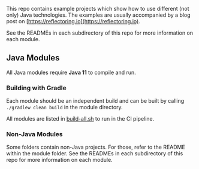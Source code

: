 This repo contains example projects which show how to use different (not only) Java technologies.
The examples are usually accompanied by a blog post on [https://reflectoring.io](https://reflectoring.io).

See the READMEs in each subdirectory of this repo for more information on each module.

## Java Modules
All Java modules require **Java 11** to compile and run.

### Building with Gradle

Each module should be an independent build and can be built by calling `./gradlew clean build` in the module directory. 

All modules are listed in [build-all.sh](build-all.sh) to run in the CI pipeline.

### Non-Java Modules

Some folders contain non-Java projects. For those, refer to the README within the module folder.
See the READMEs in each subdirectory of this repo for more information on each module.
